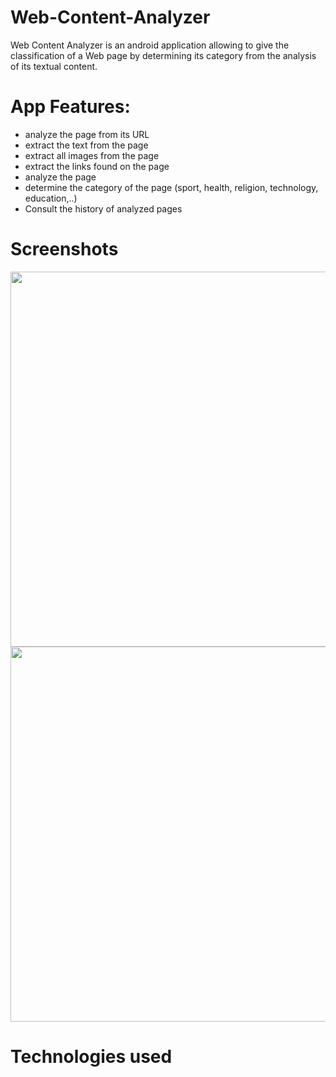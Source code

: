 # Web-Content-Analyzer
Web Content Analyzer is an android application allowing to give the classification of a Web page by determining its category from the analysis of its textual content.

# App Features:
- analyze the page from its URL
- extract the text from the page
- extract all images from the page
- extract the links found on the page
- analyze the page
- determine the category of the page (sport, health, religion, technology, education,..)
- Consult the history of analyzed pages

# Screenshots
<img src="https://user-images.githubusercontent.com/62522441/225347464-161b8ee2-bbed-4267-8d5c-161b81238bfc.png" width="800" height="600">
<img src="https://user-images.githubusercontent.com/62522441/225348610-1d8ea39e-66f2-48ff-b233-4107b41716b4.png" width="800" height="600">

# Technologies used

